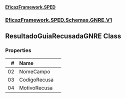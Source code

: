 #### [EficazFramework.SPED](EficazFrameworkSPED.md 'EficazFramework SPED')
### [EficazFramework.SPED.Schemas.GNRE.V1](EficazFramework.SPED.Schemas.GNRE.V1.md 'EficazFramework.SPED.Schemas.GNRE.V1')

## ResultadoGuiaRecusadaGNRE Class
### Properties

| # | Name | |
| ---: | :--- | :--- |
| 02 | NomeCampo |  |
| 03 | CodigoRecusa |  |
| 04 | MotivoRecusa |  |
